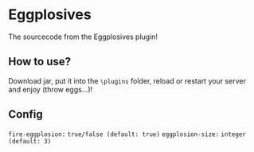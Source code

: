 # Eggplosives
The sourcecode from the Eggplosives plugin!

## How to use?
Download jar, put it into the `\plugins` folder, reload or restart your server and enjoy (throw eggs...)!

## Config
`fire-eggplosion:` `true/false (default: true)`
`eggplosion-size:` `integer (default: 3)`
